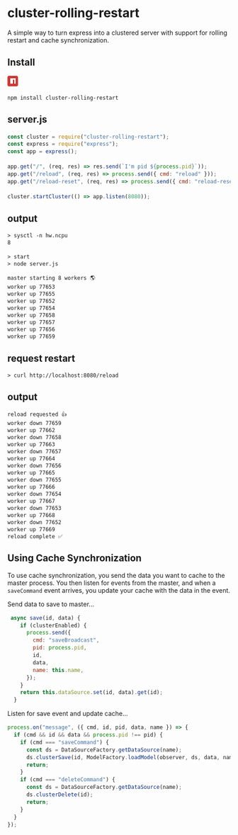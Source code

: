 # cluster-rolling-restart

A simple way to turn express into a clustered server with support for rolling restart and cache synchronization.

## Install

[<img src="https://github.com/tysonrm/cluster-rolling-restart/blob/main/npm-tile.png" style="hieght: 24px;width: 24px">](https://www.npmjs.com/package/cluster-rolling-restart)

```shell
npm install cluster-rolling-restart
```

## server.js

```js
const cluster = require("cluster-rolling-restart");
const express = require("express");
const app = express();

app.get("/", (req, res) => res.send(`I'm pid ${process.pid}`));
app.get("/reload", (req, res) => process.send({ cmd: "reload" }));
app.get("/reload-reset", (req, res) => process.send({ cmd: "reload-reset" }));

cluster.startCluster(() => app.listen(8080));
```

## output

```shell
> sysctl -n hw.ncpu
8

> start
> node server.js

master starting 8 workers 🌎
worker up 77653
worker up 77655
worker up 77652
worker up 77654
worker up 77658
worker up 77657
worker up 77656
worker up 77659
```

## request restart

```shell
> curl http://localhost:8080/reload
```

## output

```shell
reload requested 👍
worker down 77659
worker up 77662
worker down 77658
worker up 77663
worker down 77657
worker up 77664
worker down 77656
worker up 77665
worker down 77655
worker up 77666
worker down 77654
worker up 77667
worker down 77653
worker up 77668
worker down 77652
worker up 77669
reload complete ✅
```

## Using Cache Synchronization

To use cache synchronization, you send the data you want to cache to the master process. You then listen for events from the master, and when a `saveCommand` event arrives, you update your cache with the data in the event.

Send data to save to master...

```js
 async save(id, data) {
    if (clusterEnabled) {
      process.send({
        cmd: "saveBroadcast",
        pid: process.pid,
        id,
        data,
        name: this.name,
      });
    }
    return this.dataSource.set(id, data).get(id);
  }
```

Listen for save event and update cache...

```js
process.on("message", ({ cmd, id, pid, data, name }) => {
  if (cmd && id && data && process.pid !== pid) {
    if (cmd === "saveCommand") {
      const ds = DataSourceFactory.getDataSource(name);
      ds.clusterSave(id, ModelFactory.loadModel(observer, ds, data, name));
      return;
    }
    if (cmd === "deleteCommand") {
      const ds = DataSourceFactory.getDataSource(name);
      ds.clusterDelete(id);
      return;
    }
  }
});
```
